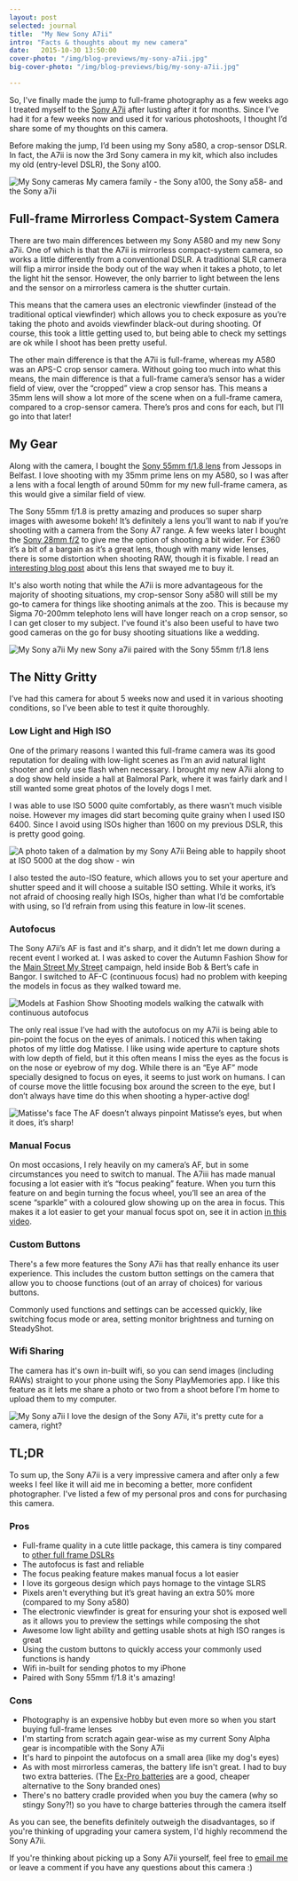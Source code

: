 ```yaml
---
layout: post
selected: journal
title:  "My New Sony A7ii"
intro: "Facts & thoughts about my new camera"
date:   2015-10-30 13:50:00
cover-photo: "/img/blog-previews/my-sony-a7ii.jpg"
big-cover-photo: "/img/blog-previews/big/my-sony-a7ii.jpg"

---
```


So, I've finally made the jump to full-frame photography as a few weeks ago I treated myself to the [Sony A7ii](http://www.jessops.com/online.store/categories/products/sony/alpha-a7-mkii-compact-system-camera-body-95132/show.html) after lusting after it for months. Since I’ve had it for a few weeks now and used it for various photoshoots, I thought I’d share some of my thoughts on this camera.

Before making the jump, I’d been using my Sony a580, a crop-sensor DSLR. In fact, the A7ii is now the 3rd Sony camera in my kit, which also includes my old (entry-level DSLR), the Sony a100.

<div class="article__image article__image--with-caption" >
  <img src="/img/blog/sony-camera-lineup.jpg" alt="My Sony cameras" />
  <span class="caption">My camera family - the Sony a100, the Sony a58- and the Sony a7ii</span>
</div>

## Full-frame Mirrorless Compact-System Camera

There are two main differences between my Sony A580 and my new Sony a7ii. One of which is that the A7ii is mirrorless compact-system camera, so works a little differently from a conventional DSLR. A traditional SLR camera will flip a mirror inside the body out of the way when it takes a photo, to let the light hit the sensor. However, the only barrier to light between the lens and the sensor on a mirrorless camera is the shutter curtain.

This means that the camera uses an electronic viewfinder (instead of the traditional optical viewfinder) which allows you to check exposure as you’re taking the photo and avoids viewfinder black-out during shooting. Of course, this took a little getting used to, but being able to check my settings are ok while I shoot has been pretty useful.

The other main difference is that the A7ii is full-frame, whereas my A580 was an APS-C crop sensor camera. Without going too much into what this means, the main difference is that a full-frame camera’s sensor has a wider field of view, over the “cropped” view a crop sensor has. This means a 35mm lens will show a lot more of the scene when on a full-frame camera, compared to a crop-sensor camera. There’s pros and cons for each, but I’ll go into that later!

## My Gear

Along with the camera, I bought the [Sony 55mm f/1.8 lens](http://www.jessops.com/online.store/categories/products/sony/55mm-f-1-8-za-lens-89675/show.html) from Jessops in Belfast. I love shooting with my 35mm prime lens on my A580, so I was after a lens with a focal length of around 50mm for my new full-frame camera, as this would give a similar field of view.

The Sony 55mm f/1.8 is pretty amazing and produces so super sharp images with awesome bokeh! It’s definitely a lens you’ll want to nab if you’re shooting with a camera from the Sony A7 range. A few weeks later I bought the [Sony 28mm f/2](http://www.amazon.co.uk/Sony-FE-28-F2-Lens/dp/B00UJRSO52/ref=sr_1_1?ie=UTF8&qid=1446407886&sr=8-1&keywords=sony+28mm) to give me the option of shooting a bit wider. For £360 it’s a bit of a bargain as it’s a great lens, though with many wide lenses, there is some distortion when shooting RAW, though it is fixable. I read an [interesting blog post](http://www.stevehuffphoto.com/2015/04/06/the-sony-28mm-f2-fe-lens-review-by-steve-huff/) about this lens that swayed me to buy it.

It's also worth noting that while the A7ii is more advantageous for the majority of shooting situations, my crop-sensor Sony a580 will still be my go-to camera for things like shooting animals at the zoo. This is because my Sigma 70-200mm telephoto lens will have longer reach on a crop sensor, so I can get closer to my subject. I've found it's also been useful to have two good cameras on the go for busy shooting situations like a wedding.

<div class="article__image article__image--with-caption" >
  <img src="/img/blog/my-sony-a7ii.jpg" alt="My Sony a7ii" />
  <span class="caption">My new Sony a7ii paired with the Sony 55mm f/1.8 lens</span>
</div>

## The Nitty Gritty

I’ve had this camera for about 5 weeks now and used it in various shooting conditions, so I’ve been able to test it quite thoroughly.

### Low Light and High ISO

One of the primary reasons I wanted this full-frame camera was its good reputation for dealing with low-light scenes as I’m an avid natural light shooter and only use flash when necessary. I brought my new A7ii along to a dog show held inside a hall at Balmoral Park, where it was fairly dark and I still wanted some great photos of the lovely dogs I met.

I was able to use ISO 5000 quite comfortably, as there wasn’t much visible noise. However my images did start becoming quite grainy when I used IS0 6400. Since I avoid using ISOs higher than 1600 on my previous DSLR, this is pretty good going.

<div class="article__image article__image--with-caption" >
  <img src="/img/blog/dalmation-dog-show.jpg" alt="A photo taken of a dalmation by my Sony A7ii" />
  <span class="caption">Being able to happily shoot at ISO 5000 at the dog show - win </span>
</div>

I also tested the auto-ISO feature, which allows you to set your aperture and shutter speed and it will choose a suitable ISO setting. While it works, it’s not afraid of choosing really high ISOs, higher than what I’d be comfortable with using, so I’d refrain from using this feature in low-lit scenes.

### Autofocus

The Sony A7ii’s AF is fast and it's sharp, and it didn’t let me down during a recent event I worked at. I was asked to cover the Autumn Fashion Show for the [Main Street My Street](https://www.facebook.com/mainstreetmystreet/?fref=ts) campaign, held inside Bob & Bert’s cafe in Bangor. I switched to AF-C (continuous focus) had no problem with keeping the models in focus as they walked toward me.

<div class="article__image article__image--with-caption" >
  <img src="/img/blog/fashion-show-diptych.jpg" alt="Models at Fashion Show" />
  <span class="caption">Shooting models walking the catwalk with continuous autofocus</span>
</div>

The only real issue I’ve had with the autofocus on my A7ii is being able to pin-point the focus on the eyes of animals. I noticed this when taking photos of my little dog Matisse. I like using wide aperture to capture shots with low depth of field, but it this often means I miss the eyes as the focus is on the nose or eyebrow of my dog. While there is an “Eye AF” mode specially designed to focus on eyes, it seems to just work on humans. I can of course move the little focusing box around the screen to the eye, but I don’t always have time do this when shooting a hyper-active dog!

<div class="article__image article__image--with-caption" >
  <img src="/img/blog/matisse-castle-park.jpg" alt="Matisse's face" />
  <span class="caption">The AF doesn’t always pinpoint Matisse’s eyes, but when it does, it’s sharp!</span>
</div>

### Manual Focus

On most occasions, I rely heavily on my camera’s AF, but in some circumstances you need to switch to manual. The A7iii has made manual focusing a lot easier with it’s “focus peaking” feature. When you turn this feature on and begin turning the focus wheel, you’ll see an area of the scene “sparkle” with a coloured glow showing up on the area in focus. This makes it a lot easier to get your manual focus spot on, see it in action [in this video](https://www.youtube.com/watch?v=BZFtPKgBM0U).

### Custom Buttons

There's a few more features the Sony A7ii has that really enhance its user experience. This includes the custom button settings on the camera that allow you to choose functions (out of an array of choices) for various buttons.

Commonly used functions and settings can be accessed quickly, like switching focus mode or area, setting monitor brightness and turning on SteadyShot.


### Wifi Sharing

The camera has it's own in-built wifi, so you can send images (including RAWs) straight to your phone using the Sony PlayMemories app. I like this feature as it lets me share a photo or two from a shoot before I'm home to upload them to my computer.

<div class="article__image article__image--with-caption" >
  <img src="/img/blog/my-sony-a7ii-2.jpg" alt="My Sony a7ii" />
  <span class="caption">I love the design of the Sony A7ii, it's pretty cute for a camera, right? </span>
</div>

## TL;DR

To sum up, the Sony A7ii is a very impressive camera and after only a few weeks I feel like it will aid me in becoming a better, more confident photographer. I've listed a few of my personal pros and cons for purchasing this camera.

### Pros

- Full-frame quality in a cute little package, this camera is tiny compared to [other full frame DSLRs](https://i.ytimg.com/vi/loOC87Ni4x8/maxresdefault.jpg)
- The autofocus is fast and reliable
- The focus peaking feature makes manual focus a lot easier
- I love  its gorgeous design which pays homage to the vintage SLRS
- Pixels aren't everything but it’s great having an extra 50% more (compared to my Sony a580)
- The electronic viewfinder is great for ensuring your shot is exposed well as it allows you to preview the settings while composing the shot
- Awesome low light ability and getting usable shots at high ISO ranges is great
- Using the custom buttons to quickly access your commonly used functions is handy
- Wifi in-built for sending photos to my iPhone
- Paired with Sony 55mm f/1.8 it's amazing!


### Cons

- Photography is an expensive hobby but even more so when you start buying full-frame lenses
- I'm starting from scratch again gear-wise as my current Sony Alpha gear is incompatible with the Sony A7ii
- It's hard to pinpoint the autofocus on a small area (like my dog's eyes)
- As with most mirrorless cameras, the battery life isn't great. I had to buy two extra batteries. (The [Ex-Pro batteries](http://www.amazon.co.uk/gp/product/B00F8Q3S9Q?psc=1&redirect=true&ref_=oh_aui_detailpage_o09_s00) are a good, cheaper alternative to the Sony branded ones)
- There's no battery cradle provided when you buy the camera (why so stingy Sony?!) so you have to charge batteries through the camera itself

As you can see, the benefits definitely outweigh the disadvantages, so if you're thinking of upgrading your camera system, I'd highly recommend the Sony A7ii.

If you're thinking about picking up a Sony A7ii yourself, feel free to [email me](mailto:hi@melissakeizer.com) or leave a comment if you have any questions about this camera :)



